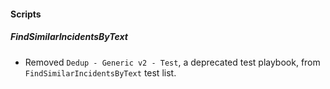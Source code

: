 
#### Scripts
##### FindSimilarIncidentsByText
- Removed `Dedup - Generic v2 - Test`, a deprecated test playbook, from `FindSimilarIncidentsByText` test list. 
